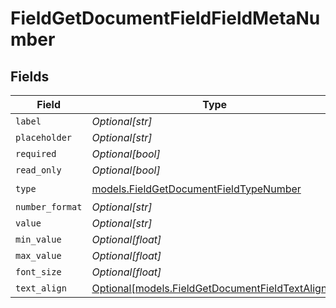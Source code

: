 # FieldGetDocumentFieldFieldMetaNumber


## Fields

| Field                                                                                            | Type                                                                                             | Required                                                                                         | Description                                                                                      |
| ------------------------------------------------------------------------------------------------ | ------------------------------------------------------------------------------------------------ | ------------------------------------------------------------------------------------------------ | ------------------------------------------------------------------------------------------------ |
| `label`                                                                                          | *Optional[str]*                                                                                  | :heavy_minus_sign:                                                                               | N/A                                                                                              |
| `placeholder`                                                                                    | *Optional[str]*                                                                                  | :heavy_minus_sign:                                                                               | N/A                                                                                              |
| `required`                                                                                       | *Optional[bool]*                                                                                 | :heavy_minus_sign:                                                                               | N/A                                                                                              |
| `read_only`                                                                                      | *Optional[bool]*                                                                                 | :heavy_minus_sign:                                                                               | N/A                                                                                              |
| `type`                                                                                           | [models.FieldGetDocumentFieldTypeNumber](../models/fieldgetdocumentfieldtypenumber.md)           | :heavy_check_mark:                                                                               | N/A                                                                                              |
| `number_format`                                                                                  | *Optional[str]*                                                                                  | :heavy_minus_sign:                                                                               | N/A                                                                                              |
| `value`                                                                                          | *Optional[str]*                                                                                  | :heavy_minus_sign:                                                                               | N/A                                                                                              |
| `min_value`                                                                                      | *Optional[float]*                                                                                | :heavy_minus_sign:                                                                               | N/A                                                                                              |
| `max_value`                                                                                      | *Optional[float]*                                                                                | :heavy_minus_sign:                                                                               | N/A                                                                                              |
| `font_size`                                                                                      | *Optional[float]*                                                                                | :heavy_minus_sign:                                                                               | N/A                                                                                              |
| `text_align`                                                                                     | [Optional[models.FieldGetDocumentFieldTextAlign6]](../models/fieldgetdocumentfieldtextalign6.md) | :heavy_minus_sign:                                                                               | N/A                                                                                              |